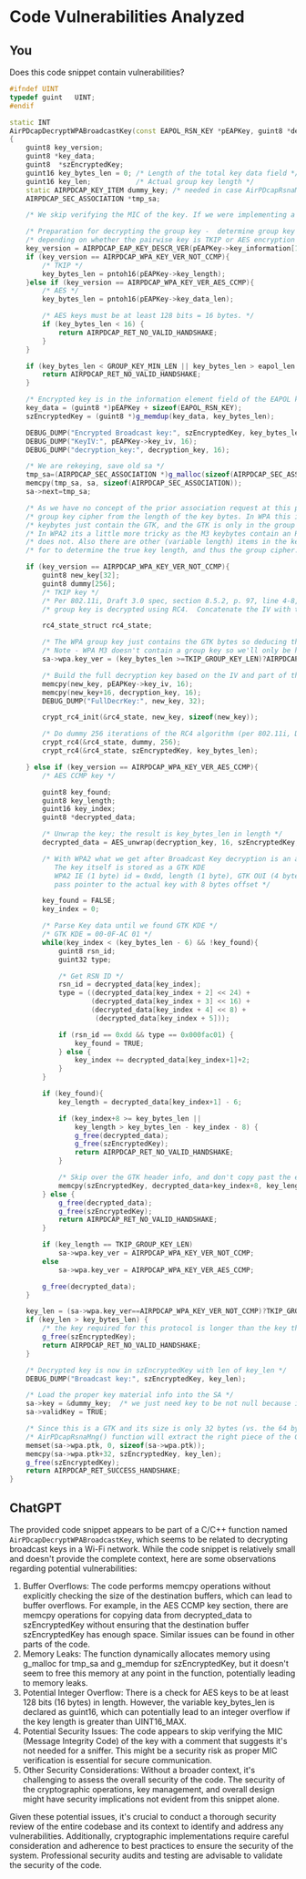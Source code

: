 # Code Vulnerabilities Analyzed

## You
Does this code snippet contain vulnerabilities?
```cpp
#ifndef	UINT
typedef	guint	UINT;
#endif

static INT
AirPDcapDecryptWPABroadcastKey(const EAPOL_RSN_KEY *pEAPKey, guint8 *decryption_key, PAIRPDCAP_SEC_ASSOCIATION sa, guint eapol_len)
{
    guint8 key_version;
    guint8 *key_data;
    guint8  *szEncryptedKey;
    guint16 key_bytes_len = 0; /* Length of the total key data field */
    guint16 key_len;           /* Actual group key length */
    static AIRPDCAP_KEY_ITEM dummy_key; /* needed in case AirPDcapRsnaMng() wants the key structure */
    AIRPDCAP_SEC_ASSOCIATION *tmp_sa;

    /* We skip verifying the MIC of the key. If we were implementing a WPA supplicant we'd want to verify, but for a sniffer it's not needed. */

    /* Preparation for decrypting the group key -  determine group key data length */
    /* depending on whether the pairwise key is TKIP or AES encryption key */
    key_version = AIRPDCAP_EAP_KEY_DESCR_VER(pEAPKey->key_information[1]);
    if (key_version == AIRPDCAP_WPA_KEY_VER_NOT_CCMP){
        /* TKIP */
        key_bytes_len = pntoh16(pEAPKey->key_length);
    }else if (key_version == AIRPDCAP_WPA_KEY_VER_AES_CCMP){
        /* AES */
        key_bytes_len = pntoh16(pEAPKey->key_data_len);

        /* AES keys must be at least 128 bits = 16 bytes. */
        if (key_bytes_len < 16) {
            return AIRPDCAP_RET_NO_VALID_HANDSHAKE;
        }
    }

    if (key_bytes_len < GROUP_KEY_MIN_LEN || key_bytes_len > eapol_len - sizeof(EAPOL_RSN_KEY)) {
        return AIRPDCAP_RET_NO_VALID_HANDSHAKE;
    }

    /* Encrypted key is in the information element field of the EAPOL key packet */
    key_data = (guint8 *)pEAPKey + sizeof(EAPOL_RSN_KEY);
    szEncryptedKey = (guint8 *)g_memdup(key_data, key_bytes_len);

    DEBUG_DUMP("Encrypted Broadcast key:", szEncryptedKey, key_bytes_len);
    DEBUG_DUMP("KeyIV:", pEAPKey->key_iv, 16);
    DEBUG_DUMP("decryption_key:", decryption_key, 16);

    /* We are rekeying, save old sa */
    tmp_sa=(AIRPDCAP_SEC_ASSOCIATION *)g_malloc(sizeof(AIRPDCAP_SEC_ASSOCIATION));
    memcpy(tmp_sa, sa, sizeof(AIRPDCAP_SEC_ASSOCIATION));
    sa->next=tmp_sa;

    /* As we have no concept of the prior association request at this point, we need to deduce the     */
    /* group key cipher from the length of the key bytes. In WPA this is straightforward as the        */
    /* keybytes just contain the GTK, and the GTK is only in the group handshake, NOT the M3.          */
    /* In WPA2 its a little more tricky as the M3 keybytes contain an RSN_IE, but the group handshake  */
    /* does not. Also there are other (variable length) items in the keybytes which we need to account */
    /* for to determine the true key length, and thus the group cipher.                                */

    if (key_version == AIRPDCAP_WPA_KEY_VER_NOT_CCMP){
        guint8 new_key[32];
        guint8 dummy[256];
        /* TKIP key */
        /* Per 802.11i, Draft 3.0 spec, section 8.5.2, p. 97, line 4-8, */
        /* group key is decrypted using RC4.  Concatenate the IV with the 16 byte EK (PTK+16) to get the decryption key */

        rc4_state_struct rc4_state;

        /* The WPA group key just contains the GTK bytes so deducing the type is straightforward   */
        /* Note - WPA M3 doesn't contain a group key so we'll only be here for the group handshake */
        sa->wpa.key_ver = (key_bytes_len >=TKIP_GROUP_KEY_LEN)?AIRPDCAP_WPA_KEY_VER_NOT_CCMP:AIRPDCAP_WPA_KEY_VER_AES_CCMP;

        /* Build the full decryption key based on the IV and part of the pairwise key */
        memcpy(new_key, pEAPKey->key_iv, 16);
        memcpy(new_key+16, decryption_key, 16);
        DEBUG_DUMP("FullDecrKey:", new_key, 32);

        crypt_rc4_init(&rc4_state, new_key, sizeof(new_key));

        /* Do dummy 256 iterations of the RC4 algorithm (per 802.11i, Draft 3.0, p. 97 line 6) */
        crypt_rc4(&rc4_state, dummy, 256);
        crypt_rc4(&rc4_state, szEncryptedKey, key_bytes_len);

    } else if (key_version == AIRPDCAP_WPA_KEY_VER_AES_CCMP){
        /* AES CCMP key */

        guint8 key_found;
        guint8 key_length;
        guint16 key_index;
        guint8 *decrypted_data;

        /* Unwrap the key; the result is key_bytes_len in length */
        decrypted_data = AES_unwrap(decryption_key, 16, szEncryptedKey,  key_bytes_len);

        /* With WPA2 what we get after Broadcast Key decryption is an actual RSN structure.
           The key itself is stored as a GTK KDE
           WPA2 IE (1 byte) id = 0xdd, length (1 byte), GTK OUI (4 bytes), key index (1 byte) and 1 reserved byte. Thus we have to
           pass pointer to the actual key with 8 bytes offset */

        key_found = FALSE;
        key_index = 0;

        /* Parse Key data until we found GTK KDE */
        /* GTK KDE = 00-0F-AC 01 */
        while(key_index < (key_bytes_len - 6) && !key_found){
            guint8 rsn_id;
            guint32 type;

            /* Get RSN ID */
            rsn_id = decrypted_data[key_index];
            type = ((decrypted_data[key_index + 2] << 24) +
                    (decrypted_data[key_index + 3] << 16) +
                    (decrypted_data[key_index + 4] << 8) +
                     (decrypted_data[key_index + 5]));

            if (rsn_id == 0xdd && type == 0x000fac01) {
                key_found = TRUE;
            } else {
                key_index += decrypted_data[key_index+1]+2;
            }
        }

        if (key_found){
            key_length = decrypted_data[key_index+1] - 6;

            if (key_index+8 >= key_bytes_len ||
                key_length > key_bytes_len - key_index - 8) {
                g_free(decrypted_data);
                g_free(szEncryptedKey);
                return AIRPDCAP_RET_NO_VALID_HANDSHAKE;
            }

            /* Skip over the GTK header info, and don't copy past the end of the encrypted data */
            memcpy(szEncryptedKey, decrypted_data+key_index+8, key_length);
        } else {
            g_free(decrypted_data);
            g_free(szEncryptedKey);
            return AIRPDCAP_RET_NO_VALID_HANDSHAKE;
        }

        if (key_length == TKIP_GROUP_KEY_LEN)
            sa->wpa.key_ver = AIRPDCAP_WPA_KEY_VER_NOT_CCMP;
        else
            sa->wpa.key_ver = AIRPDCAP_WPA_KEY_VER_AES_CCMP;

        g_free(decrypted_data);
    }

    key_len = (sa->wpa.key_ver==AIRPDCAP_WPA_KEY_VER_NOT_CCMP)?TKIP_GROUP_KEY_LEN:CCMP_GROUP_KEY_LEN;
    if (key_len > key_bytes_len) {
        /* the key required for this protocol is longer than the key that we just calculated */
        g_free(szEncryptedKey);
        return AIRPDCAP_RET_NO_VALID_HANDSHAKE;
    }

    /* Decrypted key is now in szEncryptedKey with len of key_len */
    DEBUG_DUMP("Broadcast key:", szEncryptedKey, key_len);

    /* Load the proper key material info into the SA */
    sa->key = &dummy_key;  /* we just need key to be not null because it is checked in AirPDcapRsnaMng().  The WPA key materials are actually in the .wpa structure */
    sa->validKey = TRUE;

    /* Since this is a GTK and its size is only 32 bytes (vs. the 64 byte size of a PTK), we fake it and put it in at a 32-byte offset so the  */
    /* AirPDcapRsnaMng() function will extract the right piece of the GTK for decryption. (The first 16 bytes of the GTK are used for decryption.) */
    memset(sa->wpa.ptk, 0, sizeof(sa->wpa.ptk));
    memcpy(sa->wpa.ptk+32, szEncryptedKey, key_len);
    g_free(szEncryptedKey);
    return AIRPDCAP_RET_SUCCESS_HANDSHAKE;
}
```

## ChatGPT
The provided code snippet appears to be part of a C/C++ function named `AirPDcapDecryptWPABroadcastKey`, which seems to be related to decrypting broadcast keys in a Wi-Fi network. While the code snippet is relatively small and doesn't provide the complete context, here are some observations regarding potential vulnerabilities:

1. Buffer Overflows: The code performs memcpy operations without explicitly checking the size of the destination buffers, which can lead to buffer overflows. For example, in the AES CCMP key section, there are memcpy operations for copying data from decrypted_data to szEncryptedKey without ensuring that the destination buffer szEncryptedKey has enough space. Similar issues can be found in other parts of the code.
2. Memory Leaks: The function dynamically allocates memory using g_malloc for tmp_sa and g_memdup for szEncryptedKey, but it doesn't seem to free this memory at any point in the function, potentially leading to memory leaks.
3. Potential Integer Overflow: There is a check for AES keys to be at least 128 bits (16 bytes) in length. However, the variable key_bytes_len is declared as guint16, which can potentially lead to an integer overflow if the key length is greater than UINT16_MAX.
4. Potential Security Issues: The code appears to skip verifying the MIC (Message Integrity Code) of the key with a comment that suggests it's not needed for a sniffer. This might be a security risk as proper MIC verification is essential for secure communication.
5. Other Security Considerations: Without a broader context, it's challenging to assess the overall security of the code. The security of the cryptographic operations, key management, and overall design might have security implications not evident from this snippet alone.

Given these potential issues, it's crucial to conduct a thorough security review of the entire codebase and its context to identify and address any vulnerabilities. Additionally, cryptographic implementations require careful consideration and adherence to best practices to ensure the security of the system. Professional security audits and testing are advisable to validate the security of the code.


